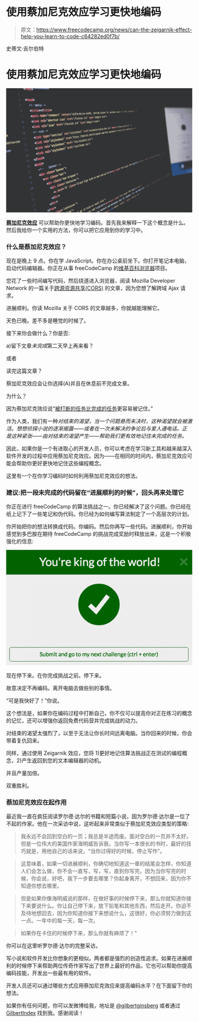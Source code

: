 # 使用蔡加尼克效应学习更快地编码

> 原文：<https://www.freecodecamp.org/news/can-the-zeigarnik-effect-help-you-learn-to-code-c64282ed0f7b/>

史蒂文·吉尔伯特

# 使用蔡加尼克效应学习更快地编码

![HdKD7X7YkzYbQFjimkdhH1haPYgFN0ixBY1V](img/9acf0b044d8a6267f6fb9c073707443e.png)

[**蔡加尼克效应**](https://en.wikipedia.org/wiki/Zeigarnik_effect) 可以帮助你更快地学习编码。首先我来解释一下这个概念是什么。然后我给你一个实用的方法，你可以把它应用到你的学习中。

### 什么是蔡加尼克效应？

现在是晚上 9 点。你在学 JavaScript。你在办公桌前坐下。你打开笔记本电脑，启动代码编辑器。你正在从事 freeCodeCamp 的[维基百科浏览器](https://www.freecodecamp.com/challenges/build-a-wikipedia-viewer)项目。

您花了一些时间编写代码，然后绕道进入浏览器，阅读 Mozilla Developer Network 的一篇关于[跨源资源共享(CORS)](https://developer.mozilla.org/en-US/docs/Web/HTTP/Access_control_CORS) 的文章，因为您想了解跨域 Ajax 请求。

进展顺利。你读 Mozilla 关于 CORS 的文章越多，你就越能理解它。

天色已晚。差不多是睡觉的时候了。

接下来你会做什么？你是否:

a)留下文章*未完成*第二天早上再来看？

或者

读完这篇文章？

蔡加尼克效应会让你选择(A)并且在休息前不完成文章。

为什么？

因为蔡加尼克效应说“[被打断的任务比完成的任务](http://wesscholar.wesleyan.edu/cgi/viewcontent.cgi?article=1286&context=div3facpubs)更容易被记住。”

作为人类，我们有一种*对结束的渴望，当一个问题悬而未决时，这种渴望就会被激活。想想侦探小说的逐渐揭露——或者在一次未解决的争论后与爱人通电话。正是这种紧张——由对结束的渴望产生——帮助我们更有效地记住未完成的任务。*

因此，如果你是一个有进取心的开发人员，你可以考虑在学习新工具和越来越深入软件开发的过程中应用蔡加尼克效应。因为——在相同的时间内，蔡加尼克效应可能会帮助你更好更快地记住这些编程概念。

这里有一个在你学习编码时如何利用蔡加尼克效应的想法。

### 建议:把一段未完成的代码留在“进展顺利的时候”，回头再来处理它

你正在进行 freeCodeCamp 的算法挑战之一。你已经解决了这个问题。你已经在纸上记下了一些笔记和伪代码。你已经为如何编写算法制定了一个高层次的计划。

你开始把你的想法转换成代码。你编码。然后你再写一些代码。进展顺利，你开始感觉到多巴胺在期待 freeCodeCamp 的挑战完成奖励时释放出来，这是一个积极强化的信息:

![dHZsmyc0HJzsWq5Vph-t8-FKQJzmD0KwQT9O](img/e73e83f75f7d0f56986df9946581d908.png)

现在停下来。在你完成挑战之前。停下来。

故意决定不再编码。离开电脑去做些别的事情。

“可是我快好了！”你说。

这个想法是，如果你在编码过程中打断自己，你不仅可以提高你对正在练习的概念的记忆，还可以增强你返回免费代码营并完成挑战的动力。

对结束的渴望太强烈了，以至于无法让你长时间远离电脑。当你回来的时候，你会带着复仇回来。

同样，通过使用 Zeigarnik 效应，您将 1)更好地记住算法挑战正在测试的编程概念，2)产生返回到您的文本编辑器的动机。

并且产量加倍。

双重胜利。

### 蔡加尼克效应在起作用

最近我一直在疯狂阅读罗尔德·达尔的书籍和短篇小说，因为罗尔德·达尔是一位了不起的作家。他在一次采访中说，这听起来非常类似于蔡加尼克效应类型的策略:

> 我永远不会回到空白的一页；我总是半途而废。面对空白的一页并不太好。但是一位伟大的美国作家海明威告诉我，当你写一本很长的书时，最好的技巧就是，用他自己的话来说，“当你过得好的时候，停止写作”。

> 这意味着，如果一切进展顺利，你确切地知道这一章的结尾会怎样，你知道人们会怎么做，你不会一直写，写，写，直到你写完，因为当你写完的时候，你会说，好吧，我下一步要去哪里？你起身离开，不想回来，因为你不知道你想去哪里。

> 但是如果你像海明威说的那样，在做好事的时候停下来，那么你就知道你接下来要说什么。你让自己停下来，放下铅笔和其他东西，然后走开。你迫不及待地想回去，因为你知道你接下来想说什么，这很好，你必须努力做到这一点。一年中的每一天，每一次。

> 如果你在卡住的时候停下来，那么你就有麻烦了！"

你可以在这里听罗尔德·达尔的完整采访。

写小说和软件开发比你想象的更相似。两者都是强烈的创造性追求。如果在进展顺利的时候停下来帮助两位传奇作家写出了世界上最好的作品，它也可以帮助你提高编码技能，开发出一些最有用的软件。

开发人员还可以通过哪些方式应用蔡加尼克效应来提高编码水平？在下面留下你的想法。

如果你有任何问题，你可以发微博给我，地址是 [@gilbertginsberg](https://twitter.com/gilbertginsberg) 或者通过 [GilbertIndex](https://goo.gl/DgxjEj) 找到我。感谢阅读！